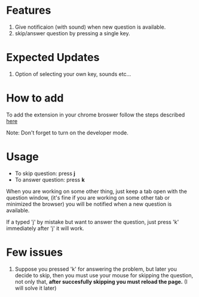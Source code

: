 # Features
1. Give notificaion (with sound) when new question is available.
2. skip/answer question by pressing a single key.

# Expected Updates
1. Option of selecting your own key, sounds etc... 

# How to add
To add the extension in your chrome broswer follow the steps described [here](https://developer.chrome.com/docs/extensions/get-started/tutorial/hello-world#load-unpacked)

Note: Don't forget to turn on the developer mode.

# Usage
* To skip question: press **j** 
* To answer question: press **k** 

When you are working on some other thing, just keep a tab open with the question window, (it's fine if you are working on some other tab or minimized the browser) you will be notified when a new question is available.

If a typed 'j' by mistake but want to answer the question, just press 'k' immediately after 'j' it will work.

# Few issues
1. Suppose you pressed 'k' for answering the problem, but later you decide to skip, then you must use your mouse for skipping the question, not only that, **after succesfully skipping you must reload the page.** (I will solve it later)


